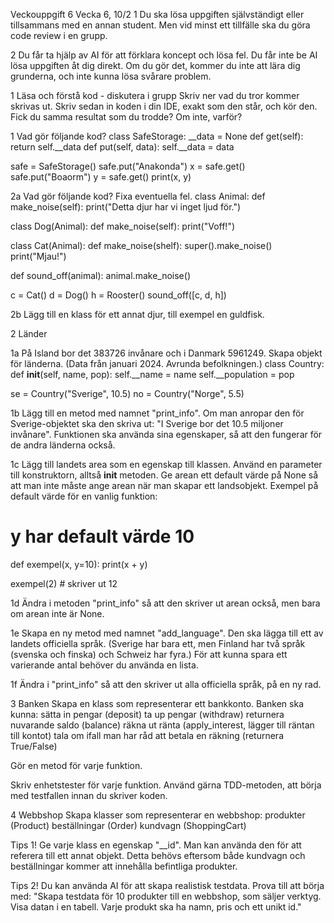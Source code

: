 Veckouppgift 6
Vecka 6, 10/2
1 Du ska lösa uppgiften självständigt eller tillsammans med en annan student. Men vid minst ett tillfälle ska du göra code review i en grupp.

2 Du får ta hjälp av AI för att förklara koncept och lösa fel. Du får inte be AI lösa uppgiften åt dig direkt. Om du gör det, kommer du inte att lära dig grunderna, och inte kunna lösa svårare problem.


1 Läsa och förstå kod - diskutera i grupp
Skriv ner vad du tror kommer skrivas ut. Skriv sedan in koden i din IDE, exakt som den står, och kör den. Fick du samma resultat som du trodde? Om inte, varför?


1 Vad gör följande kod?
class SafeStorage:
    __data = None
    def get(self):
        return self.__data
    def put(self, data):
        self.__data = data

safe = SafeStorage()
safe.put("Anakonda")
x = safe.get()
safe.put("Boaorm")
y = safe.get()
print(x, y)


2a Vad gör följande kod? Fixa eventuella fel.
class Animal:
    def make_noise(self):
        print("Detta djur har vi inget ljud för.")

class Dog(Animal):
    def make_noise(self):
    print("Voff!")

class Cat(Animal):
    def make_noise(shelf):
        super().make_noise()
        print("Mjau!")

def sound_off(animal):
    animal.make_noise()

c = Cat()
d = Dog()
h = Rooster()
sound_off([c, d, h])

2b Lägg till en klass för ett annat djur, till exempel en guldfisk.


2 Länder

1a På Island bor det 383726 invånare och i Danmark 5961249. Skapa objekt för länderna. (Data från januari 2024. Avrunda befolkningen.)
class Country:
    def __init__(self, name, pop):
        self.__name = name
        self.__population = pop

se = Country("Sverige", 10.5)
no = Country("Norge", 5.5)

1b Lägg till en metod med namnet "print_info". Om man anropar den för Sverige-objektet ska den skriva ut: "I Sverige bor det 10.5 miljoner invånare". Funktionen ska använda sina egenskaper, så att den fungerar för de andra länderna också.

1c Lägg till landets area som en egenskap till klassen. Använd en parameter till konstruktorn, alltså __init__ metoden. Ge arean ett default värde på None så att man inte måste ange arean när man skapar ett landsobjekt.
Exempel på default värde för en vanlig funktion:
# y har default värde 10
def exempel(x, y=10):
    print(x + y)

exempel(2)  # skriver ut 12

1d Ändra i metoden "print_info" så att den skriver ut arean också, men bara om arean inte är None.

1e Skapa en ny metod med namnet "add_language". Den ska lägga till ett av landets officiella språk. (Sverige har bara ett, men Finland har två språk (svenska och finska) och Schweiz har fyra.) För att kunna spara ett varierande antal behöver du använda en lista.

1f Ändra i "print_info" så att den skriver ut alla officiella språk, på en ny rad.


3 Banken
Skapa en klass som representerar ett bankkonto. Banken ska kunna:
sätta in pengar (deposit)
ta up pengar (withdraw)
returnera nuvarande saldo (balance)
räkna ut ränta (apply_interest, lägger till räntan till kontot)
tala om ifall man har råd att betala en räkning (returnera True/False)

Gör en metod för varje funktion.

Skriv enhetstester för varje funktion. Använd gärna TDD-metoden, att börja med testfallen innan du skriver koden.


4 Webbshop
Skapa klasser som representerar en webbshop:
produkter (Product)
beställningar (Order)
kundvagn (ShoppingCart)

Tips 1! Ge varje klass en egenskap "__id". Man kan använda den för att referera till ett annat objekt. Detta behövs eftersom både kundvagn och beställningar kommer att innehålla befintliga produkter.

Tips 2! Du kan använda AI för att skapa realistisk testdata. Prova till att börja med:
"Skapa testdata för 10 produkter till en webbshop, som säljer verktyg. Visa datan i en tabell. Varje produkt ska ha namn, pris och ett unikt id."
